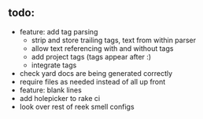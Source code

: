 todo:
---

* feature: add tag parsing
  - strip and store trailing tags, text from within parser
  - allow text referencing with and without tags
  - add project tags (tags appear after :)
  - integrate tags
* check yard docs are being generated correctly
* require files as needed instead of all up front
* feature: blank lines
* add holepicker to rake ci
* look over rest of reek smell configs

